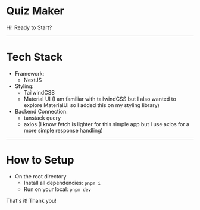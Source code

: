 # Quiz Maker

Hi! Ready to Start?

---

# Tech Stack

- Framework: 
  - NextJS 
- Styling: 
  - TailwindCSS 
  - Material UI (I am familiar with tailwindCSS but I also wanted to explore MaterialUI so I added this on my styling library)
- Backend Connection: 
  - tanstack query 
  - axios (I know fetch is lighter for this simple app but I use axios for a more simple response handling)

---

# How to Setup

- On the root directory
  - Install all dependencies: `pnpm i`
  - Run on your local: `pnpm dev`

That's it! Thank you!
